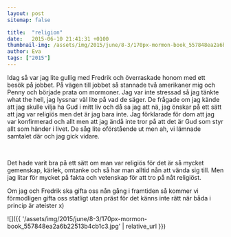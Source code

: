 ```yaml
---
layout: post
sitemap: false

title:  "religion"
date:   2015-06-10 21:41:31 +0100
thumbnail-img: /assets/img/2015/june/8-3/170px-mormon-book_557848ea2a6b22513b4cb1c3.jpg
author: Eva
tags: ["2015"]
---
```


Idag så var jag lite gullig med Fredrik och överraskade honom med ett besök på jobbet. På vägen till jobbet så stannade två amerikaner mig och Penny och började prata om mormoner. Jag var inte stressad så jag tänkte what the hell, jag lyssnar väl lite på vad de säger. De frågade om jag kände att jag skulle vilja ha Gud i mitt liv och då sa jag att nä, jag önskar på ett sätt att jag var religiös men det är jag bara inte. Jag förklarade för dom att jag var konfirmerad och allt men att jag ändå inte tror på att det är Gud som styr allt som händer i livet. De såg lite oförstående ut men ah, vi lämnade samtalet där och jag gick vidare. 




 




Det hade varit bra på ett sätt om man var religiös för det är så mycket gemenskap, kärlek, omtanke och så har man alltid nån att vända sig till. Men jag litar för mycket på fakta och vetenskap för att tro på nåt religiöst. 

Om jag och Fredrik ska gifta oss nån gång i framtiden så kommer vi förmodligen gifta oss statligt utan präst för det känns inte rätt när båda i princip är ateister x)

![]({{ '/assets/img/2015/june/8-3/170px-mormon-book_557848ea2a6b22513b4cb1c3.jpg'  | relative_url }})

